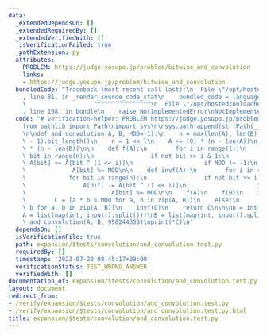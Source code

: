 ```yaml
---
data:
  _extendedDependsOn: []
  _extendedRequiredBy: []
  _extendedVerifiedWith: []
  _isVerificationFailed: true
  _pathExtension: py
  attributes:
    PROBLEM: https://judge.yosupo.jp/problem/bitwise_and_convolution
    links:
    - https://judge.yosupo.jp/problem/bitwise_and_convolution
  bundledCode: "Traceback (most recent call last):\n  File \"/opt/hostedtoolcache/Python/3.11.4/x64/lib/python3.11/site-packages/onlinejudge_verify/documentation/build.py\"\
    , line 81, in _render_source_code_stat\n    bundled_code = language.bundle(\n\
    \                   ^^^^^^^^^^^^^^^^\n  File \"/opt/hostedtoolcache/Python/3.11.4/x64/lib/python3.11/site-packages/onlinejudge_verify/languages/python.py\"\
    , line 108, in bundle\n    raise NotImplementedError\nNotImplementedError\n"
  code: "# verification-helper: PROBLEM https://judge.yosupo.jp/problem/bitwise_and_convolution\n\
    from pathlib import Path\nimport sys\n\nsys.path.append(str(Path(__file__).resolve().parent.parent.parent.parent))\n\
    \n\ndef and_convolution(A, B, MOD=-1):\n    n = max(len(A), len(B))\n    l = (n\
    \ - 1).bit_length()\n    n = 1 << l\n    A += [0] * (n - len(A))\n    B += [0]\
    \ * (n - len(B))\n\n    def f(A):\n        for i in range(l):\n            for\
    \ bit in range(n):\n                if not bit >> i & 1:\n                   \
    \ A[bit] += A[bit ^ (1 << i)]\n                    if MOD != -1:\n           \
    \             A[bit] %= MOD\n\n    def invf(A):\n        for i in range(l):\n\
    \            for bit in range(n):\n                if not bit >> i & 1:\n    \
    \                A[bit] -= A[bit ^ (1 << i)]\n                    if MOD != -1:\n\
    \                        A[bit] %= MOD\n\n    f(A)\n    f(B)\n    if MOD != -1:\n\
    \        C = [a * b % MOD for a, b in zip(A, B)]\n    else:\n        C = [a *\
    \ b for a, b in zip(A, B)]\n    invf(C)\n    return C\n\n\nn = int(input())\n\
    A = list(map(int, input().split()))\nB = list(map(int, input().split()))\nC =\
    \ and_convolution(A, B, 998244353)\nprint(*C)\n"
  dependsOn: []
  isVerificationFile: true
  path: expansion/$tests/convolution/and_convolution.test.py
  requiredBy: []
  timestamp: '2023-07-23 08:45:17+09:00'
  verificationStatus: TEST_WRONG_ANSWER
  verifiedWith: []
documentation_of: expansion/$tests/convolution/and_convolution.test.py
layout: document
redirect_from:
- /verify/expansion/$tests/convolution/and_convolution.test.py
- /verify/expansion/$tests/convolution/and_convolution.test.py.html
title: expansion/$tests/convolution/and_convolution.test.py
---
```

